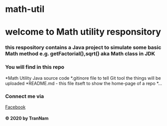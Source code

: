 # math-util
# welcome to Math utility responsitory
### this respository contains a Java project to simulate some basic Math method e.g. getFactorial(),sqrt() aka Math class in JDK
### You will find in this repo
*Math Utility Java source code
*.gitinore file to tell Git tool the things will be uploaded
*README.md - this file itseft to show the home-page of a repo
*...


### Connect me via
[Facebook](https://facebook.com)
#### © 2020 by TranNam
